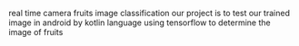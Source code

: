 real time camera fruits image classification
our project is to test our trained image in android by kotlin language using tensorflow
to determine the image of fruits